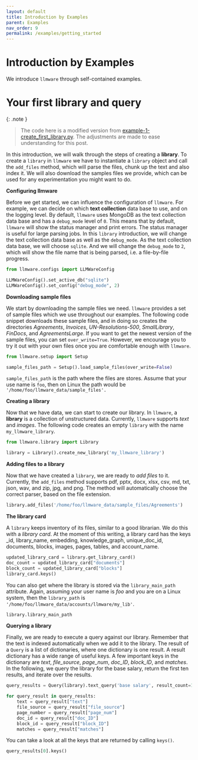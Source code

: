 ```yaml
---
layout: default
title: Introduction by Examples 
parent: Examples
nav_order: 9
permalink: /examples/getting_started
---
```

# Introduction by Examples
We introduce ``llmware`` through self-contained examples.


# Your first library and query

{: .note }
> The code here is a modified version from [example-1-create_first_library.py](https://github.com/llmware-ai/llmware/blob/main/fast_start/example-1-create_first_library.py).
> The adjustments are made to ease understanding for this post.

In this introduction, we will walk through the steps of creating a **library**.
To create a ``library`` in ``llmware`` we have to instantiate a ``library`` object and call
the ``add_files`` method, which will parse the files, chunk up the text and also index it.
We will also download the samples files we provide, which can be used for any experimentation you
might want to do.


**Configuring llmware**

Before we get started, we can influence the configuration of ``llmware``.
For example, we can decide on which **text collection** data base to use, and on the logging level.
By default, ``llmware`` uses MongoDB as the text collection data base and has a ``debug_mode`` level
of ``0``.
This means that by default, ``llmware`` will show the status manager and print errors.
The status manager is useful for large parsing jobs.
In this ``library`` introduction, we will change the text collection data base as well as the ``debug_mode``.
As the text collection data base, we will choose ``sqlite``.
And we will change the ``debug_mode`` to ``2``, which will show the file name that is being parsed, i.e. a file-by-file progress.
```python
from llmware.configs import LLMWareConfig

LLMWareConfig().set_active_db("sqlite")
LLMWareConfig().set_config("debug_mode", 2)
```

**Downloading sample files**

We start by downloading the sample files we need.
``llmware`` provides a set of sample files which we use throughout our examples.
The following code snippet downloads these sample files, and in doing so creates the directories
*Agreements*, *Invoices*, *UN-Resolutions-500*, *SmallLibrary*, *FinDocs*, and *AgreementsLarge*.
If you want to get the newest version of the sample files, you can set ``over_write=True``.
However, we encourage you to try it out with your own files once you are comfortable enough with ``llmware``.
```python
from llmware.setup import Setup

sample_files_path = Setup().load_sample_files(over_write=False)
```
``sample_files_path`` is the path where the files are stores.
Assume that your use name is ``foo``, then on Linux the path would be ``'/home/foo/llmware_data/sample_files'.``


**Creating a library**

Now that we have data, we can start to create our library.
In ``llmware``, a **library** is a collection of unstructured data.
Currently, ``llmware`` supports *text* and *images*.
The following code creates an empty ``library`` with the name ``my_llmware_library``.
```python
from llmware.library import Library

library = Library().create_new_library('my_llmware_library')
```

**Adding files to a library**

Now that we have created a ``library``, we are ready to *add files* to it.
Currently, the ``add_files`` method supports pdf, pptx, docx, xlsx, csv, md, txt, json, wav, and zip, jpg, and png.
The method will automatically choose the correct parser, based on the file extension.
```python
library.add_files('/home/foo/llmware_data/sample_files/Agreements')
```

**The library card**

A ``library`` keeps inventory of its files, similar to a good librarian.
We do this with a *library card*.
At the moment of this writing, a library card has the keys _id, library_name, embedding, knowledge_graph, unique_doc_id, documents, blocks, images, pages, tables, and account_name.
```python
updated_library_card = library.get_library_card()
doc_count = updated_library_card["documents"]
block_count = updated_library_card["blocks"]
library_card.keys()
```

You can also get where the library is stored via the ``library_main_path`` attribute.
Again, assuming your user name is *foo* and you are on a Linux system, then the ``library_path`` is ``'/home/foo/llmware_data/accounts/llmware/my_lib'``.
```python
library.library_main_path
```

**Querying a library**

Finally, we are ready to execute a query against our library.
Remember that the text is indexed automatically when we add it to the library.
The result of a ``Query`` is a list of dictionaries, where one dictionary is one result.
A result dictionary has a wide range of useful keys.
A few important keys in the dictionary are *text*, *file_source*, *page_num*, *doc_ID*, *block_ID*, and
*matches*.
In the following, we query the library for the base salary, return the first ten results, and
iterate over the results.
```python
query_results = Query(library).text_query('base salary', result_count=10)

for query_result in query_results:
    text = query_result["text"]
    file_source = query_result["file_source"]
    page_number = query_result["page_num"]
    doc_id = query_result["doc_ID"]
    block_id = query_result["block_ID"]
    matches = query_result["matches"]
```

You can take a look at all the keys that are returned by calling ``keys()``.
```python
query_results[0].keys()
```
